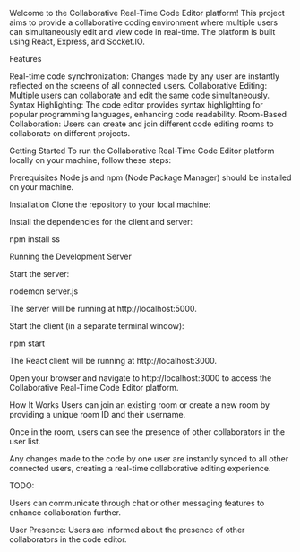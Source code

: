 Welcome to the Collaborative Real-Time Code Editor platform! This project aims to provide a collaborative coding environment where multiple users can simultaneously edit and view code in real-time. The platform is built using React, Express, and Socket.IO.

Features

Real-time code synchronization: Changes made by any user are instantly reflected on the screens of all connected users.
Collaborative Editing: Multiple users can collaborate and edit the same code simultaneously.
Syntax Highlighting: The code editor provides syntax highlighting for popular programming languages, enhancing code readability.
Room-Based Collaboration: Users can create and join different code editing rooms to collaborate on different projects.


Getting Started
To run the Collaborative Real-Time Code Editor platform locally on your machine, follow these steps:

Prerequisites
Node.js and npm (Node Package Manager) should be installed on your machine.


Installation
Clone the repository to your local machine:

Install the dependencies for the client and server:

npm install
ss

Running the Development Server

Start the server:

nodemon server.js

The server will be running at http://localhost:5000.

Start the client (in a separate terminal window):

npm start

The React client will be running at http://localhost:3000.


Open your browser and navigate to http://localhost:3000 to access the Collaborative Real-Time Code Editor platform.

How It Works
Users can join an existing room or create a new room by providing a unique room ID and their username.

Once in the room, users can see the presence of other collaborators in the user list.

Any changes made to the code by one user are instantly synced to all other connected users, creating a real-time collaborative editing experience.


TODO:

Users can communicate through chat or other messaging features to enhance collaboration further.

User Presence: Users are informed about the presence of other collaborators in the code editor.
